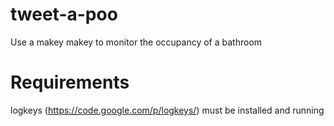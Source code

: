 tweet-a-poo
===========

Use a makey makey to monitor the occupancy of a bathroom


Requirements
============
logkeys (https://code.google.com/p/logkeys/) must be installed and running